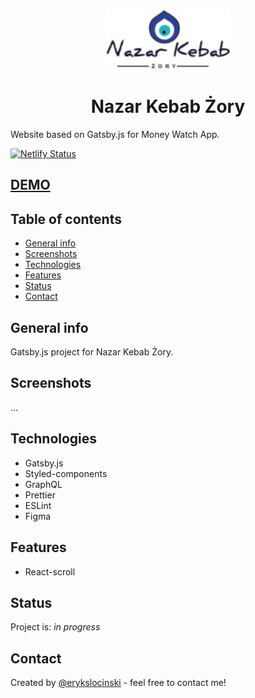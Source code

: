 <p align="center">
  <a href="https://nazar-kebab-zory.netlify.app/">
    <img src="/src/images/logo.png" alt="Nazar Kebab Żory" width="200px height="200px">
  </a>
</p>
<h1 align="center">
  Nazar Kebab Żory
</h1>

Website based on Gatsby.js for Money Watch App. 

[![Netlify Status](https://api.netlify.com/api/v1/badges/cf079775-d034-47a1-b89e-3723682472a5/deploy-status)](https://app.netlify.com/sites/nazar-kebab-zory/deploys)

## [DEMO](https://nazar-kebab-zory.netlify.app/)

## Table of contents

- [General info](#general-info)
- [Screenshots](#screenshots)
- [Technologies](#technologies)
- [Features](#features)
- [Status](#status)
- [Contact](#contact)

## General info

Gatsby.js project for Nazar Kebab Żory. 

## Screenshots

...

## Technologies

- Gatsby.js
- Styled-components
- GraphQL
- Prettier
- ESLint
- Figma

## Features

- React-scroll

## Status

Project is: _in progress_

## Contact

Created by [@erykslocinski](mailto:eryk.slocinski@gmail.com) - feel free to contact me!
